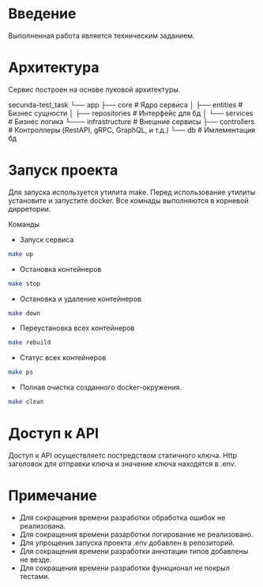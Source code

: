 # Введение
Выполненная работа является техническим заданием.

# Архитектура
Сервис построен на основе луковой архитектуры.

secunda-test_task
└── app
    ├── core # Ядро сервиса
    │   ├── entities # Бизнес сущности
    │   ├── repositories # Интерфейс для бд
    │   └── services # Бизнес логика
    └─── infrastructure # Внешние сервисы
          ├── controllers # Контроллеры (RestAPI, gRPC, GraphQL, и т.д.)
          └── db # Имлементация бд

# Запуск проекта
Для запуска используется утилита make.
Перед использование утилиты установите и запустите docker.
Все комнады выполняются в корневой дирретории.

Команды

* Запуск сервиса

```bash
make up
```

* Остановка контейнеров
```bash
make stop
```

* Остановка и удаление контейнеров
```bash
make down
```

* Переустановка всех контейнеров
```bash
make rebuild
```

* Статус всех контейнеров
```bash
make ps
```

* Полная очистка созданного docker-окружения.
```bash
make clean
```

# Доступ к API
Доступ к API осуществляетс постредством статичного ключа.
Http заголовок для отправки ключа и значение ключа находятся в .env.

# Примечание
* Для сокращения времени разработки обработка ошибок не реализована.
* Для сокращения времени разарботки логирование не реализовано.
* Для упрощения запуска проекта .env добавлен в репозиторий.
* Для сокращения времени разработки аннотации типов добавлены не везде.
* Для сокращения времени разработки функционал не покрыл тестами.